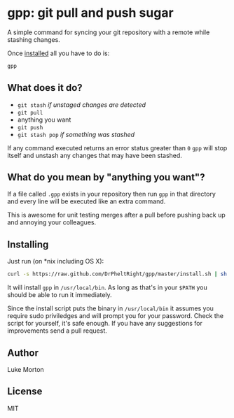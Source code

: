 # gpp: git pull and push sugar

A simple command for syncing your git repository with a
remote while stashing changes.

Once [installed](#installing) all you have to do is:

``` sh
gpp
```

## What does it do?

 - `git stash` *if unstaged changes are detected*
 - `git pull`
 - anything you want
 - `git push`
 - `git stash pop` *if something was stashed*

If any command executed returns an error status greater than
`0` `gpp` will stop itself and unstash any changes that may
have been stashed.

## What do you mean by "anything you want"?

If a file called `.gpp` exists in your repository then run
`gpp` in that directory and every line will be executed like
an extra command.

This is awesome for unit testing merges after a pull before
pushing back up and annoying your colleagues.

## Installing

Just run (on *nix including OS X):

```sh
curl -s https://raw.github.com/DrPheltRight/gpp/master/install.sh | sh
```

It will install `gpp` in `/usr/local/bin`. As long as that's
in your `$PATH` you should be able to run it immediately.

Since the install script puts the binary in `/usr/local/bin`
it assumes you require sudo priviledges and will prompt you
for your password. Check the script for yourself, it's safe
enough. If you have any suggestions for improvements send a
pull request.

## Author

Luke Morton

## License

MIT